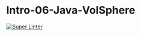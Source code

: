 # Intro-06-Java-VolSphere

[![Super Linter](https://github.com/ICS4U-Programming-Keiden-B/Intro-06-Java-VolSphere/actions/workflows/main.yml/badge.svg)](https://github.com/ICS4U-Programming-Keiden-B/Intro-06-Java-VolSphere/actions/workflows/main.yml)
